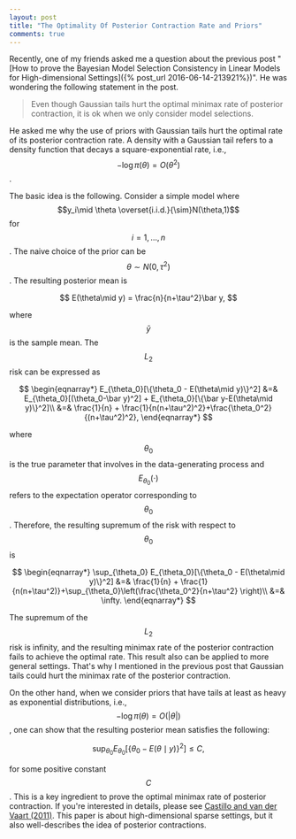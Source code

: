 ```yaml
---
layout: post
title: "The Optimality Of Posterior Contraction Rate and Priors"
comments: true
---
```


Recently, one of my friends asked me a question about the previous post "[How to prove the  Bayesian Model Selection Consistency in Linear Models for High-dimensional Settings]({% post_url 2016-06-14-213921%})". He was wondering the following statement in the post.

>Even though Gaussian tails hurt the optimal minimax rate of posterior contraction, it is ok when we only consider model selections.

He asked me why the use of priors with Gaussian tails hurt the optimal rate of its posterior contraction rate. A density with a Gaussian tail refers to a density function that decays a square-exponential rate, i.e., $$-\log\pi(\theta)= O(\theta^2)$$. 

The basic idea is the following. Consider a simple model where $$y_i\mid \theta \overset{i.i.d.}{\sim}N(\theta,1)$$ for $$i=1,\dots,n$$. The naive choice of the prior can be $$\theta \sim N(0,\tau^2)$$. The resulting posterior mean is 

$$
E(\theta\mid y) = \frac{n}{n+\tau^2}\bar y,
$$ 

where $$\bar y$$ is the sample mean. The $$L_2$$ risk can be expressed as

$$
\begin{eqnarray*}
E_{\theta_0}[\{\theta_0 - E(\theta\mid y)\}^2] &=& E_{\theta_0}[(\theta_0-\bar y)^2] + E_{\theta_0}[\{\bar y-E(\theta\mid y)\}^2]\\
&=& \frac{1}{n} + \frac{1}{n(n+\tau^2)^2}+\frac{\theta_0^2}{(n+\tau^2)^2}, 
\end{eqnarray*}
$$

where $$\theta_0$$ is the true parameter that involves in the data-generating process and $$E_{\theta_0}(\cdot)$$ refers to the expectation operator corresponding to $$\theta_0$$. Therefore, the resulting supremum of the risk with respect to $$\theta_0$$ is 

$$
\begin{eqnarray*}
\sup_{\theta_0} E_{\theta_0}[\{\theta_0 - E(\theta\mid y)\}^2] &=& \frac{1}{n} + \frac{1}{n(n+\tau^2)}+\sup_{\theta_0}\left(\frac{\theta_0^2}{n+\tau^2} \right)\\
&=& \infty.
\end{eqnarray*}
$$

The supremum of the $$L_2$$ risk is infinity, and the resulting minimax rate of the posterior contraction  fails to achieve the optimal rate. This result also can be applied to more general settings. That's why I mentioned in the previous post that Gaussian tails could hurt the minimax rate of the posterior contraction.

On the other hand, when we consider priors that have tails at least as heavy as exponential distributions, i.e., $$-\log\pi(\theta)= O(\vert\theta\vert)$$, one can show that the resulting posterior mean satisfies the following:

$$
\sup_{\theta_0} E_{\theta_0}[\{\theta_0 - E(\theta\mid y)\}^2] \leq C,
$$ 
 
for some positive constant $$C$$. This is a key ingredient to prove the optimal minimax rate of posterior contraction. If you're interested in details, please see [Castillo and van der Vaart (2011)](https://projecteuclid.org/euclid.aos/1351602537). This paper is about high-dimensional sparse settings, but it also well-describes the idea of posterior contractions.   



